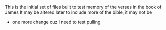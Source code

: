 This is the initial set of files built to test memory of the verses in the book of James
It may be altered later to include more of the bible, it may not be
+ one more change cuz I need to test pulling
